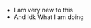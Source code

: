- I am very new to this
- And Idk What I am doing

<!---
Jwilde94/Jwilde94 is a ✨ special ✨ repository because its `README.md` (this file) appears on your GitHub profile.
You can click the Preview link to take a look at your changes.
--->
